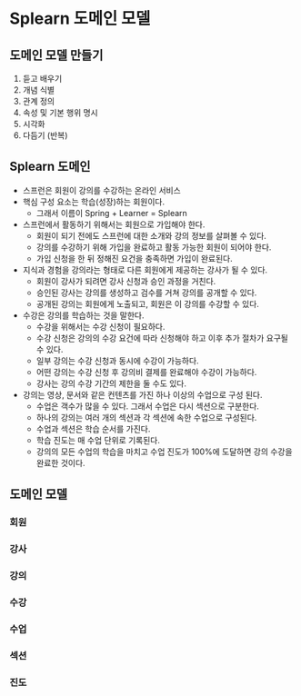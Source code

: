 # Splearn 도메인 모델

## 도메인 모델 만들기
1. 듣고 배우기
2. 개념 식별
3. 관계 정의
4. 속성 및 기본 행위 명시
5. 시각화
6. 다듬기 (반복)

## Splearn 도메인
- 스프런은 회원이 강의를 수강하는 온라인 서비스
- 핵심 구성 요소는 학습(성장)하는 회원이다.
  - 그래서 이름이 Spring + Learner = Splearn
- 스프런에서 활동하기 위해서는 회원으로 가입해야 한다.
  - 회원이 되기 전에도 스프런에 대한 소개와 강의 정보를 살펴볼 수 있다.
  - 강의를 수강하기 위해 가입을 완료하고 활동 가능한 회원이 되어야 한다.
  - 가입 신청을 한 뒤 정해진 요건을 충족하면 가입이 완료된다.
- 지식과 경험을 강의라는 형태로 다른 회원에게 제공하는 강사가 될 수 있다.
  - 회원이 강사가 되려면 강사 신청과 승인 과정을 거친다.
  - 승인된 강사는 강의를 생성하고 검수를 거쳐 강의를 공개할 수 있다.
  - 공개된 강의는 회원에게 노출되고, 회원은 이 강의를 수강할 수 있다.
- 수강은 강의를 학습하는 것을 말한다.
  - 수강을 위해서는 수강 신청이 필요하다.
  - 수강 신청은 강의의 수강 요건에 따라 신청해야 하고 이후 추가 절차가 요구될 수 있다.
  - 일부 강의는 수강 신청과 동시에 수강이 가능하다.
  - 어떤 강의는 수강 신청 후 강의비 결제를 완료해야 수강이 가능하다.
  - 강사는 강의 수강 기간의 제한을 둘 수도 있다.
- 강의는 영상, 문서와 같은 컨텐츠를 가진 하나 이상의 수업으로 구성 된다.
  - 수업은 객수가 많을 수 있다. 그래서 수업은 다시 섹션으로 구분한다.
  - 하나의 강의는 여러 개의 섹션과 각 섹션에 속한 수업으로 구성된다.
  - 수업과 섹션은 학습 순서를 가진다.
  - 학습 진도는 매 수업 단위로 기록된다.
  - 강의의 모든 수업의 학습을 마치고 수업 진도가 100%에 도달하면 강의 수강을 완료한 것이다.

## 도메인 모델

### 회원
### 강사
### 강의
### 수강
### 수업
### 섹션
### 진도